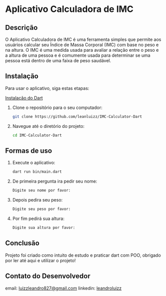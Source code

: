 # Aplicativo Calculadora de IMC

## Descrição

O Aplicativo Calculadora de IMC é uma ferramenta simples que permite aos usuários calcular seu Índice de Massa Corporal (IMC) com base no peso e na altura. O IMC é uma medida usada para avaliar a relação entre o peso e a altura de uma pessoa e é comumente usada para determinar se uma pessoa está dentro de uma faixa de peso saudável.

## Instalação

Para usar o aplicativo, siga estas etapas:

 [Instalação do Dart](https://dart.dev/get-dart)

1. Clone o repositório para o seu computador:

   ```bash
   git clone https://github.com/leanluizz/IMC-Calculator-Dart
   ```
2. Navegue até o diretório do projeto:

    ```bash
    cd IMC-Calculator-Dart
    ```
## Formas de uso

1. Execute o aplicativo:

    ```bash
    dart run bin/main.dart
    ```

2. De primeira pergunta ira pedir seu nome:

    ```bash
    Digite seu nome por favor:
    ```

3. Depois pedira seu peso:

    ```bash
    Digite seu peso por favor:
    ```
    
4. Por fim pedirá sua altura:

    ```bash
    Digite sua altura por favor:
    ```

## Conclusão

 Projeto foi criado como intuito de estudo e praticar dart com POO, obrigado por ler até aqui e utilizar o projeto!

## Contato do Desenvolvedor

 email: luizzleandro827@gmail.com
 linkedin: [leandroluizz](https://www.linkedin.com/in/leandroluizz/)